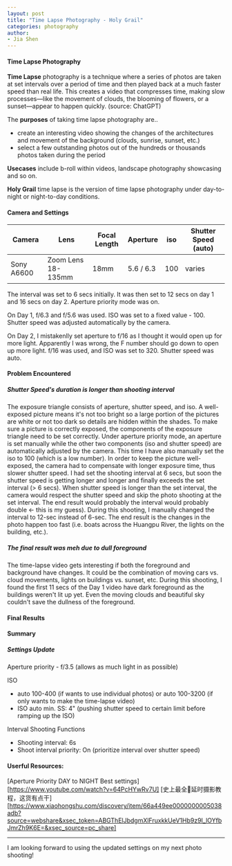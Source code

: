 ```yaml
---
layout: post
title: "Time Lapse Photography - Holy Grail"
categories: photography
author:
- Jia Shen
---
```


#### Time Lapse Photography

**Time Lapse** photography is a technique where a series of photos are taken at set intervals over a period of time and then played back at a much faster speed than real life. This creates a video that compresses time, making slow processes—like the movement of clouds, the blooming of flowers, or a sunset—appear to happen quickly. (source: ChatGPT)

The **purposes** of taking time lapse photography are..
- create an interesting video showing the changes of the architectures and movement of the background (clouds, sunrise, sunset, etc.)
- select a few outstanding photos out of the hundreds or thousands photos taken during the period

**Usecases** include b-roll within videos, landscape photography showcasing and so on.

**Holy Grail** time lapse is the version of time lapse photography under day-to-night or night-to-day conditions.

#### Camera and Settings
Camera           | Lens                  | Focal Length     | Aperture         | iso              | Shutter Speed (auto)
---------------- | --------------------- | ---------------- | ---------------- | ---------------- | ---------------------
Sony A6600       | Zoom Lens 18-135mm    | 18mm             | 5.6 / 6.3        | 100              | varies

The interval was set to 6 secs initially. It was then set to 12 secs on day 1 and 16 secs on day 2.
Aperture priority mode was on.

On Day 1, f/6.3 and f/5.6 was used. ISO was set to a fixed value - 100.
Shutter speed was adjusted automatically by the camera.

On Day 2, I mistakenlly set aperture to f/16 as I thought it would open up for more light. Apparently I was wrong, the F number should go down to open up more light.
f/16 was used, and ISO was set to 320.
Shutter speed was auto.

#### Problem Encountered
##### Shutter Speed's duration is longer than shooting interval
The exposure triangle consists of aperture, shutter speed, and iso. A well-exposed picture means it's not too bright so a large portion of the pictures are white or not too dark so details are hidden within the shades. To make sure a picture is correctly exposed, the components of the exposure triangle need to be set correctly.
Under aperture priority mode, an aperture is set manually while the other two components (iso and shutter speed) are automatically adjusted by the camera.
This time I have also manually set the iso to 100 (which is a low number). In order to keep the picture well-exposed, the camera had to compensate with longer exposure time, thus slower shutter speed. I had set the shooting interval at 6 secs, but soon the shutter speed is getting longer and longer and finally exceeds the set interval (> 6 secs). When shutter speed is longer than the set interval, the camera would respect the shutter speed and skip the photo shooting at the set interval. The end result would probably the interval would probably double <- this is my guess).
During this shooting, I manually changed the interval to 12-sec instead of 6-sec. The end result is the changes in the photo happen too fast (i.e. boats across the Huangpu River, the lights on the building, etc.).

##### The final result was meh due to dull foreground
The time-lapse video gets interesting if both the foreground and background have changes. It could be the combination of moving cars vs. cloud movements, lights on buildings vs. sunset, etc.
During this shooting, I found the first 11 secs of the Day 1 video have dark foreground as the buildings weren't lit up yet. Even the moving clouds and beautiful sky couldn't save the dullness of the foreground.

#### Final Results


#### Summary

##### Settings Update

Aperture priority - f/3.5 (allows as much light in as possible)

ISO

- auto 100-400 (if wants to use individual photos) or auto 100-3200 (if only wants to make the time-lapse video)
- ISO auto min. SS: 4" (pushing shutter speed to certain limit before ramping up the ISO)

Interval Shooting Functions

- Shooting interval: 6s
- Shoot interval priority: On (prioritize interval over shutter speed)

#### Userful Resources:
[Aperture Priority DAY to NIGHT Best settings][https://www.youtube.com/watch?v=64PcHYwRv7U]
[史上最全📸延时摄影教程，这货有点干][https://www.xiaohongshu.com/discovery/item/66a449ee0000000005038adb?source=webshare&xsec_token=ABGThElJbdgmXlFruxkkUeV1Hb9z9I_lOYfbJmrZh9K6E=&xsec_source=pc_share]

---
I am looking forward to using the updated settings on my next photo shooting!

